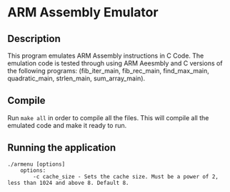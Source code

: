 # ARM Assembly Emulator

## Description

This program emulates ARM Assembly instructions in C Code. The emulation code is tested through using ARM Aeesmbly and C versions of the following programs: (fib_iter_main, fib_rec_main, find_max_main, quadratic_main, strlen_main, sum_array_main).

## Compile

Run `make all` in order to compile all the files. This will compile all the emulated code and make it ready to run.

## Running the application

```
./armenu [options]
    options: 
        -c cache_size - Sets the cache size. Must be a power of 2, less than 1024 and above 8. Default 8.
```
